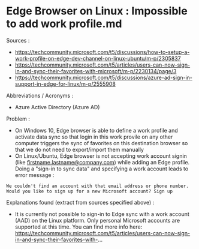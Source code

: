 # Edge Browser on Linux : Impossible to add work profile.md

Sources : 
- https://techcommunity.microsoft.com/t5/discussions/how-to-setup-a-work-profile-on-edge-dev-channel-on-linux-ubuntu/m-p/2305837
- https://techcommunity.microsoft.com/t5/articles/users-can-now-sign-in-and-sync-their-favorites-with-microsoft/m-p/2230134/page/3
- https://techcommunity.microsoft.com/t5/discussions/azure-ad-sign-in-support-in-edge-for-linux/m-p/2555908

Abbreviations / Acronyms : 
- Azure Active Directory (Azure AD)

Problem : 

- On Windows 10, Edge browser is able to define a work profile and activate data sync so that login in this work provile on any other computer triggers the sync of favorites on this destination browser so that we do not need to export/import them manually
- On Linux/Ubuntu, Edge browser is not accepting work account signin (like firstname.lastname@company.com) while adding an Edge profile. Doing a "sign-in to sync data" and specifying a work account leads to error message : 

`We couldn't find an account with that email address or phone number. Would you like to sign up for a new Microsoft account? Sign up`

Explanations found (extract from sources specified above) :

- It is currently not possible to sign-in to Edge sync with a work account (AAD) on the Linux platform. Only personal Microsoft accounts are supported at this time. You can find more info here: https://techcommunity.microsoft.com/t5/articles/users-can-now-sign-in-and-sync-their-favorites-with-...
